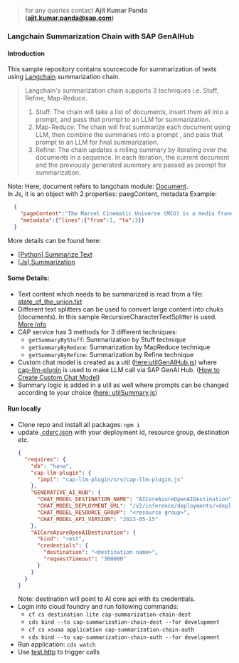 > for any queries contact **Ajit Kumar Panda (ajit.kumar.panda@sap.com)**

### Langchain Summarization Chain with SAP GenAIHub

#### Introduction
This sample repository contains sourcecode for summarization of texts using [Langchain](https://js.langchain.com/v0.2/docs/introduction/) summarization chain. 

>Langchain's summarization chain supports 3 techniques i.e. Stuff, Refine, Map-Reduce. 
>1.  Stuff: The chain will take a list of documents, insert them all into a prompt, and pass that prompt to an LLM for summarization.
>2.  Map-Reduce: The chain will first summarize each document using LLM, then combine the summaries into a prompt , and pass that prompt to an LLM for final summarization.
>3.  Refine: The chain updates a rolling summary by iterating over the documents in a sequence.  In each iteration, the current document and the previously generated summary are passed as prompt for summarization.

Note: Here, document refers to langchain module: [Document](https://v02.api.js.langchain.com/classes/langchain_core_documents.Document.html).    
In Js, it is an object with 2 properties: paegContent, metadata
Example: 
```json 
  { 
    "pageContent":"The Marvel Cinematic Universe (MCU) is a media franchise and shared universe centered around a series of superhero films and television series produced by Marvel Studios. It features interconnected stories based on characters from Marvel Comics, including iconic heroes like Iron Man, Captain America, and Spider-Man. The MCU has become one of the highest-grossing film franchises, renowned for its expansive world-building and cross-character plotlines",   
    "metadata":{"lines":{"from":1, "to":3}}
  }
```

More details can be found here: 
- [[Python] Summarize Text](https://python.langchain.com/v0.2/docs/tutorials/summarization/) 
- [[Js] Summarization](https://js.langchain.com/v0.1/docs/modules/chains/popular/summarize/)

#### Some Details:
- Text content which needs to be summarized is read from a file: [state_of_the_union.txt](./srv/util/state_of_the_union.txt)
- Different text splitters can be used to convert large content into chuks (documents). In this sample RecursiveCharacterTextSplitter is used. [More Info](https://js.langchain.com/v0.1/docs/modules/data_connection/document_transformers/)
- CAP service has 3 methods for 3 different techniques:
  - `getSummaryByStuff`: Summarization by Stuff technique
  - `getSummaryByReduce`: Summarization by MapReduce technique
  - `getSummaryByRefine`: Summarization by Refine technique
- Custom chat model is created as a util ([here:utilGenAIHub.js](./srv/util/utilGenAIHub.js)) where [cap-llm-plugin](https://community.sap.com/t5/technology-blogs-by-sap/cap-llm-plugin-empowering-developers-for-rapid-gen-ai-cap-app-development/ba-p/13667606) is used to make LLM call via SAP GenAI Hub. ([How to Create Custom Chat Model](https://js.langchain.com/v0.2/docs/how_to/custom_chat/))
- Summary logic is added in a util as well where prompts can be changed according to your choice ([here: utilSummary.js](./srv/util/utilSummary.js))


#### Run locally
- Clone repo and install all packages: `npm i`
- update [.cdsrc.json](./.cdsrc.json) with your deployment id, resource group, destination etc.
  ```json
  {
    "requires": {
      "db": "hana",
      "cap-llm-plugin": {
        "impl": "cap-llm-plugin/srv/cap-llm-plugin.js"
      },
      "GENERATIVE_AI_HUB": {
        "CHAT_MODEL_DESTINATION_NAME": "AICoreAzureOpenAIDestination",
        "CHAT_MODEL_DEPLOYMENT_URL": "/v2/inference/deployments/<deployment id>",
        "CHAT_MODEL_RESOURCE_GROUP": "<resource group>",
        "CHAT_MODEL_API_VERSION": "2023-05-15"
      },
      "AICoreAzureOpenAIDestination": {
        "kind": "rest",
        "credentials": {
          "destination": "<destination name>",
          "requestTimeout": "300000"
        }
      }
    }
  }
  ```
  Note: destination will point to AI core api with its credentials.
- Login into cloud foundry and run following commands:
  - `cf cs destination lite cap-summarization-chain-dest`
  - `cds bind --to cap-summarization-chain-dest --for development`
  - `cf cs xsuaa application cap-summarization-chain-auth`
  - `cds bind --to cap-summarization-chain-auth --for development`
- Run application: `cds watch`
- Use [test.http](test.http) to trigger calls